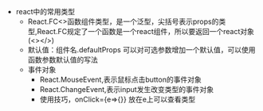 -   react中的常用类型
    -   React.FC<>函数组件类型，是一个泛型，尖括号表示props的类型,React.FC规定了一个函数是一个react组件，所以要返回一个react对象(<></>)
    -   默认值：组件名.defaultProps 可以对可选参数增加一个默认值，可以使用函数参数默认值的写法
    -   事件对象
        -   React.MouseEvent<HTMLButtonElement>,表示鼠标点击button的事件对象
        -   React.ChangeEvent<HTMLInputElement>,表示input发生改变类型的事件对象
        -   使用技巧，onClick={e=>{}} 放在e上可以查看类型